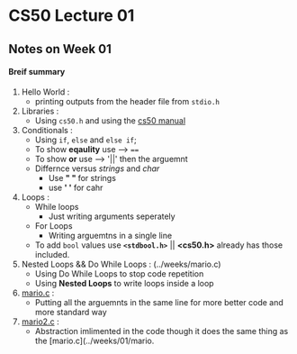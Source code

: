 # CS50 Lecture 01

## Notes on <b>Week 01</b>

#### Breif summary 

01. Hello World :
    - printing outputs from the header file from `stdio.h`
02. Libraries :
    - Using `cs50.h` and using the [cs50 manual](man.cs50.io)
03. Conditionals :
    - Using `if`, `else` and `else if`;
    - To show <b>eqaulity</b> use --> `==` 
    - To show <b>or</b> use --> '||' then the arguemnt
    - Differnce versus *strings* and *char*
        - Use <b>" " </b> for strings
        - use <b>' '</b> for cahr
04. Loops :
    - While loops
        - Just writing arguments seperately 
    - For Loops
        - Writing arguemtns in a single line
    - To add `bool` values use <b>`<stdbool.h>`</b> || <b><cs50.h></b> already has those included. 
05. Nested Loops && Do While Loops : (../weeks/mario.c)
    - Using </b>Do While Loops</b> to stop code repetition 
    - Using <b>Nested Loops</b> to write loops inside a loop
06. [mario.c](../weeks/01/mario.c) :
    - Putting all the arguemnts in the same line for more better code and more standard way
07. [mario2.c](../weeks/01/mario2.c) :
    - Abstraction imlimented in the code though it does the same thing as the [mario.c](../weeks/01/mario.
